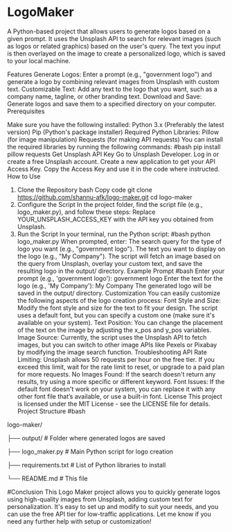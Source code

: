 # LogoMaker
A Python-based project that allows users to generate logos based on a given prompt. It uses the Unsplash API to search for relevant images (such as logos or related graphics) based on the user's query. The text you input is then overlayed on the image to create a personalized logo, which is saved to your local machine.

Features
Generate Logos: Enter a prompt (e.g., "government logo") and generate a logo by combining relevant images from Unsplash with custom text.
Customizable Text: Add any text to the logo that you want, such as a company name, tagline, or other branding text.
Download and Save: Generate logos and save them to a specified directory on your computer.
Prerequisites

Make sure you have the following installed:
Python 3.x (Preferably the latest version)
Pip (Python's package installer)
Required Python Libraries:
Pillow (for image manipulation)
Requests (for making API requests)
You can install the required libraries by running the following commands:
#bash
pip install pillow requests
Get Unsplash API Key
Go to Unsplash Developer.
Log in or create a free Unsplash account.
Create a new application to get your API Access Key.
Copy the Access Key and use it in the code where instructed.
How to Use
1. Clone the Repository
bash
Copy code
git clone https://github.com/shannu-afk/logo-maker.git
cd logo-maker
2. Configure the Script
In the project folder, find the script file (e.g., logo_maker.py), and follow these steps:
Replace YOUR_UNSPLASH_ACCESS_KEY with the API key you obtained from Unsplash.
3. Run the Script
In your terminal, run the Python script:
#bash
python logo_maker.py
When prompted, enter:
The search query for the type of logo you want (e.g., "government logo").
The text you want to display on the logo (e.g., "My Company").
The script will fetch an image based on the query from Unsplash, overlay your custom text, and save the resulting logo in the output/ directory.
Example Prompt
#bash
Enter your prompt (e.g., 'government logo'): government logo
Enter the text for the logo (e.g., 'My Company'): My Company
The generated logo will be saved in the output/ directory.
Customization
You can easily customize the following aspects of the logo creation process:
Font Style and Size: Modify the font style and size for the text to fit your design. The script uses a default font, but you can specify a custom one (make sure it's available on your system).
Text Position: You can change the placement of the text on the image by adjusting the x_pos and y_pos variables.
Image Source: Currently, the script uses the Unsplash API to fetch images, but you can switch to other image APIs like Pexels or Pixabay by modifying the image search function.
Troubleshooting
API Rate Limiting: Unsplash allows 50 requests per hour on the free tier. If you exceed this limit, wait for the rate limit to reset, or upgrade to a paid plan for more requests.
No Images Found: If the search doesn't return any results, try using a more specific or different keyword.
Font Issues: If the default font doesn't work on your system, you can replace it with any other font file that’s available, or use a built-in font.
License
This project is licensed under the MIT License - see the LICENSE file for details.
Project Structure
#bash

logo-maker/

├── output/                   # Folder where generated logos are saved

├── logo_maker.py             # Main Python script for logo creation

├── requirements.txt          # List of Python libraries to install

└── README.md                 # This file

#Conclusion
This Logo Maker project allows you to quickly generate logos using high-quality images from Unsplash, adding custom text for personalization. It's easy to set up and modify to suit your needs, and you can use the free API tier for low-traffic applications.
Let me know if you need any further help with setup or customization!
